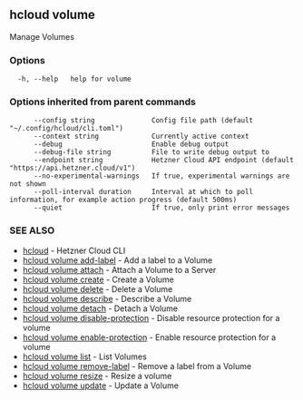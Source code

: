 ## hcloud volume

Manage Volumes

### Options

```
  -h, --help   help for volume
```

### Options inherited from parent commands

```
      --config string              Config file path (default "~/.config/hcloud/cli.toml")
      --context string             Currently active context
      --debug                      Enable debug output
      --debug-file string          File to write debug output to
      --endpoint string            Hetzner Cloud API endpoint (default "https://api.hetzner.cloud/v1")
      --no-experimental-warnings   If true, experimental warnings are not shown
      --poll-interval duration     Interval at which to poll information, for example action progress (default 500ms)
      --quiet                      If true, only print error messages
```

### SEE ALSO

* [hcloud](hcloud.md)	 - Hetzner Cloud CLI
* [hcloud volume add-label](hcloud_volume_add-label.md)	 - Add a label to a Volume
* [hcloud volume attach](hcloud_volume_attach.md)	 - Attach a Volume to a Server
* [hcloud volume create](hcloud_volume_create.md)	 - Create a Volume
* [hcloud volume delete](hcloud_volume_delete.md)	 - Delete a Volume
* [hcloud volume describe](hcloud_volume_describe.md)	 - Describe a Volume
* [hcloud volume detach](hcloud_volume_detach.md)	 - Detach a Volume
* [hcloud volume disable-protection](hcloud_volume_disable-protection.md)	 - Disable resource protection for a volume
* [hcloud volume enable-protection](hcloud_volume_enable-protection.md)	 - Enable resource protection for a volume
* [hcloud volume list](hcloud_volume_list.md)	 - List Volumes
* [hcloud volume remove-label](hcloud_volume_remove-label.md)	 - Remove a label from a Volume
* [hcloud volume resize](hcloud_volume_resize.md)	 - Resize a volume
* [hcloud volume update](hcloud_volume_update.md)	 - Update a Volume
